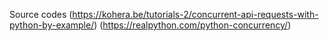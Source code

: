 Source codes
(https://kohera.be/tutorials-2/concurrent-api-requests-with-python-by-example/)
(https://realpython.com/python-concurrency/)
